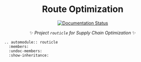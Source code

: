 <div align = "center">

# Route Optimization

[![Documentation Status](https://readthedocs.org/projects/routicle/badge/?version=latest)](https://routicle.readthedocs.io/en/latest/?badge=latest)

✨ *Project `routicle` for Supply Chain Optimization* ✨

</div>

<div align = "justify">

```{eval-rst}
.. automodule:: routicle
  :members:
  :undoc-members:
  :show-inheritance:
```

</div>
